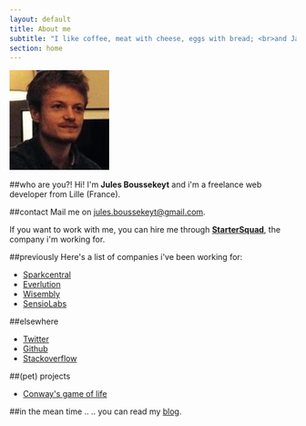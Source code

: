 ```yaml
---
layout: default
title: About me
subtitle: "I like coffee, meat with cheese, eggs with bread; <br>and Javascript"
section: home
---
```


![Jules Boussekeyt](/assets/images/jules-boussekeyt.jpg)

##who are you?!
Hi! I'm __Jules Boussekeyt__ and i'm a freelance web developer from Lille (France).


##contact
Mail me on [jules.boussekeyt@gmail.com](mailto:jules.boussekeyt@gmail.com).

If you want to work with me, you can hire me through [__StarterSquad__](http://startersquad.com),
the company i'm working for.

##previously
Here's a list of companies i've been working for:

- [Sparkcentral](http://www.sparkcentral.com/)
- [Everlution](http://www.everlution.com/)
- [Wisembly](http://wisembly.com/fr/)
- [SensioLabs](http://sensiolabs.com/)

##elsewhere
- [Twitter](https://twitter.com/julesbou)
- [Github](https://github.com/julesbou)
- [Stackoverflow](http://stackoverflow.com/users/505836/jules)

##(pet) projects
- [Conway's game of life](/projects/game-of-life)

##in the mean time ..
.. you can read my [blog](/posts.html).
